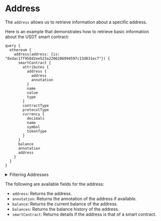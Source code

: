 # Address

The `address` allows us to retrieve information about a specific address.

Here is an example that demonstrates how to retrieve basic information about the USDT smart contract:

```
query {
  ethereum {
    address(address: {is: "0xdac17f958d2ee523a2206206994597c13d831ec7"}) {
      smartContract {
        attributes {
          address {
            address
            annotation
          }
          name
          value
          type
        }
        contractType
        protocolType
        currency {
          decimals
          name
          symbol
          tokenType
        }
      }
      balance
      annotation
      address
    }
  }
}
```

<details>
<summary>Filtering Addresses</summary>

- `address` : Filter by a specific address or a list of addresses.

</details>

The following are available fields for the address:

- `address`: Returns the address.
- `annotation`: Returns the annotation of the address if available.
- `balance`: Returns the current balance of the address.
- `balances`: Returns the balance history of the address.
- `smartContract`: Returns details if the address is that of a smart contract.
